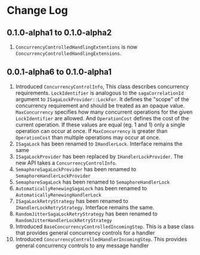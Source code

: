 # Change Log

## 0.1.0-alpha1 to 0.1.0-alpha2

1. `ConcurrencyControlledHandlingExtentions` is now `ConcurrencyControlledHandlingExtensions`.

## 0.0.1-alpha6 to 0.1.0-alpha1

1. Introduced `ConcurrencyControlInfo`, This class describes concurrency requirements. `LockIdentifier` is analogous to the `sagaCorrelationId` argument to `ISagaLockProvider::LockFor`. It defines the "scope" of the concurrency requirement and should be treated as an opaque value. `MaxConcurrency` specifies how many concurrent operations for the given `LockIdentifier` are allowed. And `OperationCost` defines the cost of the current operation. If these values are equal (eg. 1 and 1) only a single operation can occur at once. If `MaxConcurrency` is greater than `OperationCost` than multiple operations may occur at once.
1. `ISagaLock` has been renamed to `IHandlerLock`. Interface remains the same
1. `ISagaLockProvider` has been replaced by `IHandlerLockProvider`. The new API takes a `ConcurrencyControlInfo`.
1. `SemaphoreSagaLockProvider` has been renamed to `SemaphoreHandlerLockProvider`
1. `SemaphoreSagaLock` has been renamed to `SemaphoreHandlerLock`
1. `AutomaticallyRenewingSagaLock` has been renamed to `AutomaticallyRenewingHandlerLock`
1. `ISagaLockRetryStrategy` has been renamed to `IHandlerLockRetryStrategy`. Interface remains the same.
1. `RandomJitterSagaLockRetryStrategy` has been renamed to `RandomJitterHandlerLockRetryStrategy`
1. Introduced `BaseConcurrencyControlledIncomingStep`. This is a base class that provides general concurrency controls for a handler
1. Introduced `ConcurrencyControlledHandlerIncomingStep`. This provides general concurrency controls to any message handler
